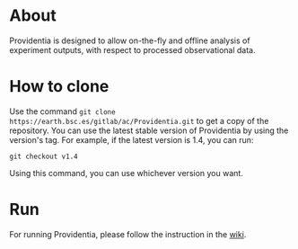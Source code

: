 # About

Providentia is designed to allow on-the-fly and offline analysis of experiment outputs, with respect to processed observational data.

# How to clone

Use the command `git clone https://earth.bsc.es/gitlab/ac/Providentia.git` to get a 
copy of the repository. You can use the latest stable version of Providentia
by using the version's tag. For example, if the latest version is 1.4,
you can run:

```
git checkout v1.4
```

Using this command, you can use whichever version you want.

# Run

For running Providentia, please follow the instruction in 
the [wiki](https://earth.bsc.es/gitlab/ac/Providentia/-/wikis/home).
